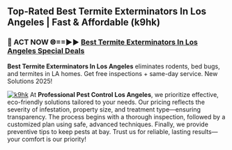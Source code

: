 ## Top-Rated Best Termite Exterminators In Los Angeles | Fast & Affordable (k9hk)

<h3>🐜 ACT NOW 🌐==►► <a href="https://tinyurl.com/yc7vsfwc" rel="nofollow">Best Termite Exterminators In Los Angeles Special Deals</a></h3>

**Best Termite Exterminators In Los Angeles** eliminates rodents, bed bugs, and termites in LA homes. Get free inspections + same-day service. New Solutions 2025!

[![k9hk](https://i.imgur.com/1VzRXn8.jpeg)](https://tinyurl.com/yc7vsfwc)
At **Professional Pest Control Los Angeles**, we prioritize effective, eco-friendly solutions tailored to your needs. Our pricing reflects the severity of infestation, property size, and treatment type—ensuring transparency. The process begins with a thorough inspection, followed by a customized plan using safe, advanced techniques. Finally, we provide preventive tips to keep pests at bay. Trust us for reliable, lasting results—your comfort is our priority!